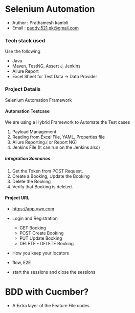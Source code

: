 # Selenium Automation 
- Author : Prathamesh kambli
- Email : paddy.521.pk@gmail.com

### Tech stack used

Use the following:
- Java
- Maven, TestNG,  Assert J, Jenkins
- Allure Report
- Excel Sheet for Test Data → Data Provider


### Project Details
Selenium Automation Framework

#### Automation Testcase
We are using a Hybrid Framework to Automate the Test cases
1. Payload Management
2. Reading from Excel File, YAML, Properties file
3. Allure Reporting.( or Report NG)
4. Jenkins File (It can run on the Jenkins also)


##### Integration Scenarios

1. Get the Token from POST Request.
2. Create a Booking, Update the Booking
3. Delete the Booking
2. Verify that Booking is deleted.

#### Project URL 
- https://app.vwo.com
- Login and Registration
  - GET Booking
  - POST Create Booking
  - PUT Update Booking
  - DELETE - DELETE Booking

- How you keep your locators
- flow, E2E 
- start the sessions and close the sessions

# BDD with Cucmber?
- A Extra layer of the Feature File codes.
